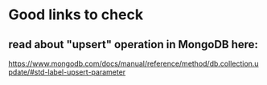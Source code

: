 # Good links to check

## read about "upsert" operation in MongoDB here:

https://www.mongodb.com/docs/manual/reference/method/db.collection.update/#std-label-upsert-parameter
